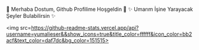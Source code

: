 👋 Merhaba Dostum, Github Profilime Hoşgeldin 👋
✨ Umarım İşine Yarayacak Şeyler Bulabilirsin ✨

<img src=https://github-readme-stats.vercel.app/api?username=yumalieser&&show_icons=true&title_color=ffffff&icon_color=bb2acf&text_color=daf7dc&bg_color=151515>

<!--
**yumalieser/yumalieser** is a ✨ _special_ ✨ repository because its `README.md` (this file) appears on your GitHub profile.

Here are some ideas to get you started:

- 🔭 I’m currently working on ...
- 🌱 I’m currently learning ...
- 👯 I’m looking to collaborate on ...
- 🤔 I’m looking for help with ...
- 💬 Ask me about ...
- 📫 How to reach me: ...
- 😄 Pronouns: ...
- ⚡ Fun fact: ...
-->
